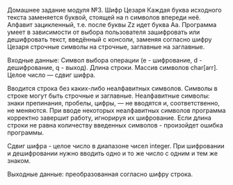 Домашнее задание модуля №3.
Шифр Цезаря
Каждая буква исходного текста заменяется буквой, стоящей на n символов впереди неё. 
Алфавит зацикленный, т.е. после буквы Zz идет буква Aa.
Программа умеет в зависимости от выбора пользователя зашифровать или дешифровать текст, введённый с консоли, заменяя согласно шифру Цезаря строчные символы на строчные, заглавные на заглавные.


Входные данные: 
Символ выбора операции (e - шифрование, d - дешифрование, q - выход).
Длина строки. 
Массив символов char[arr].
Целое число — сдвиг шифра. 

Вводится строка без каких-либо неалфавитных символов. Символы в строке могут быть строчные и заглавные. 
Неалфавитные символы: знаки препинания, пробелы, цифры, — не вводятся и, соответственно, не меняются.
При вводе некоторых неалфавитных символов программа корректно завершит работу, игнорируя их шифрование.
Если длина строки не равна количеству введенных символов - произойдет ошибка программы.

Сдвиг шифра - целое число в диапазоне чисел integer. При шифровании и дешифровании нужно вводить одно и то же число с одним и тем же знаком.

Выходные данные: преобразованная согласно шифру строка.